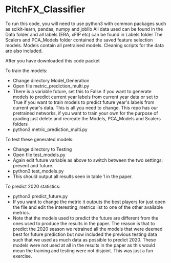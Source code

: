 # PitchFX_Classifier

To run this code, you will need to use python3 with common packages such as scikit-learn, pandas, numpy and joblib
All data used can be found in the Data folder and all labels (ERA, xFIP etc) can be found in Labels folder
The Scalers and PCA_Models folder contained the saved feature selection models.
Models contain all pretrained models.
Cleaning scripts for the data are also included.

After you have downloaded this code packet

To train the models: 
- Change directory Model_Generation
- Open file metric_prediction_multi.py
- There is a variable future, set this to False if you want to generate models to predict current year labels from current year data or set to True if you want to train models to predict future year's labels from current year's data. This is all you need to change. This repo has our pretrained networks, if you want to train your own for the purpose of grading just delete and recreate the Models, PCA_Models and Scalers folders
- python3 metric_prediction_multi.py


To test these generated models: 
- Change directory to Testing
- Open file test_models.py
- Again edit future variable as above to switch between the two settings; present and future.
- python3 test_models.py
- This should output all results seen in table 1 in the paper. 

To predict 2020 statistics:
- python3 predict_future.py
- If you want to change the metric it outputs the best players for just open the file and edit the interesting_metrics list to one of the other available metrics.
- Note that the models used to predict the future are different from the ones used to produce the results in the paper. The reason is that to predict the 2020 season we retrained all the models that were deemed best for future prediction but now included the previous testing data such that we used as much data as possible to predict 2020. These models were not used at all in the results in the paper as this would mean the training and testing were not disjoint. This was just a fun exercise.


